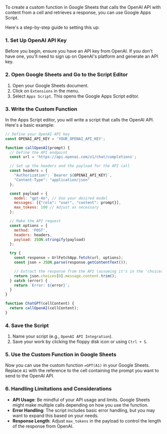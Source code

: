 To create a custom function in Google Sheets that calls the OpenAI API with content from a cell and retrieves a response, you can use Google Apps Script. 

Here's a step-by-step guide to setting this up:

### 1. Set Up OpenAI API Key
Before you begin, ensure you have an API key from OpenAI. If you don't have one, you'll need to sign up on OpenAI's platform and generate an API key.

### 2. Open Google Sheets and Go to the Script Editor
1. Open your Google Sheets document.
2. Click on `Extensions` in the menu.
3. Select `Apps Script`. This opens the Google Apps Script editor.

### 3. Write the Custom Function
In the Apps Script editor, you will write a script that calls the OpenAI API. Here's a basic example:

```javascript
// Define your OpenAI API key
const OPENAI_API_KEY = 'YOUR_OPENAI_API_KEY';

function callOpenAI(prompt) {
  // Define the API endpoint
  const url = 'https://api.openai.com/v1/chat/completions';

  // Set up the headers and the payload for the API call
  const headers = {
    "Authorization": `Bearer ${OPENAI_API_KEY}`,
    "Content-Type": "application/json"
  };

  const payload = {
    model: "gpt-4o", // Use your desired model
    messages: [{"role": "user", "content": prompt}],
    max_tokens: 100 // Adjust as necessary
  };

  // Make the API request
  const options = {
    method: 'POST',
    headers: headers,
    payload: JSON.stringify(payload)
  };

  try {
    const response = UrlFetchApp.fetch(url, options);
    const json = JSON.parse(response.getContentText());

    // Extract the response from the API (assuming it's in the 'choices' array)
    return json.choices[0].message.content.trim();
  } catch (error) {
    return `Error: ${error}`;
  }
}

function ChatGPT(cellContent) {
  return callOpenAI(cellContent);
}
```

### 4. Save the Script
1. Name your script (e.g., `OpenAI API Integration`).
2. Save your work by clicking the floppy disk icon or using `Ctrl + S`.

### 5. Use the Custom Function in Google Sheets
Now you can use the custom function `=GPT(A1)` in your Google Sheets. Replace `A1` with the reference to the cell containing the prompt you want to send to the OpenAI API.

### 6. Handling Limitations and Considerations
- **API Usage**: Be mindful of your API usage and limits. Google Sheets might make multiple calls depending on how you use the function.
- **Error Handling**: The script includes basic error handling, but you may want to expand this based on your needs.
- **Response Length**: Adjust `max_tokens` in the payload to control the length of the response from OpenAI.
